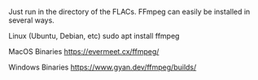 Just run in the directory of the FLACs. FFmpeg can easily be installed in several ways.

Linux (Ubuntu, Debian, etc)
sudo apt install ffmpeg

MacOS Binaries
https://evermeet.cx/ffmpeg/

Windows Binaries
https://www.gyan.dev/ffmpeg/builds/

